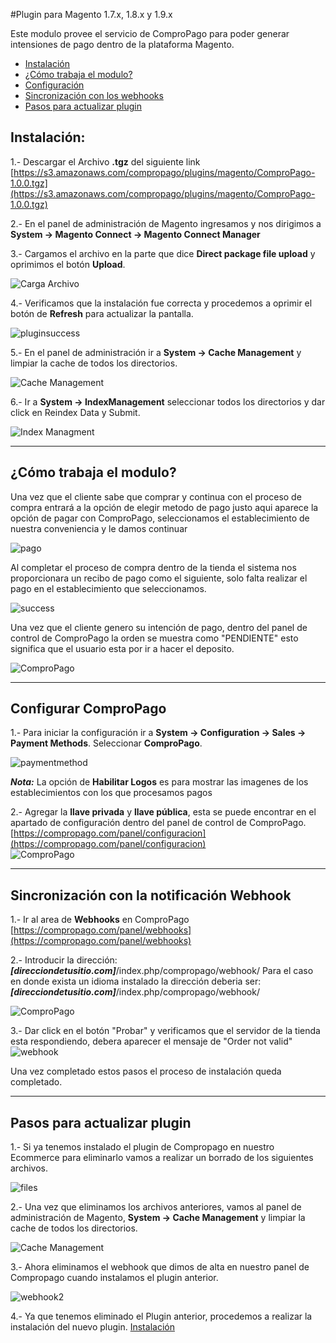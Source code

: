 #Plugin para Magento 1.7.x, 1.8.x y 1.9.x

Este modulo provee el servicio de ComproPago para poder generar intensiones de pago dentro de la plataforma Magento.

* [Instalación](#install)
* [¿Cómo trabaja el modulo?](#howto)
* [Configuración](#setup)
* [Sincronización con los webhooks](#webhook)
* [Pasos para actualizar plugin](#upgrade)


<a name="install"></a>
## Instalación:

1.- Descargar el Archivo **.tgz** del siguiente link [https://s3.amazonaws.com/compropago/plugins/magento/ComproPago-1.0.0.tgz](https://s3.amazonaws.com/compropago/plugins/magento/ComproPago-1.0.0.tgz)

2.- En el panel de administración de Magento ingresamos y nos dirigimos a **System -> Magento Connect -> Magento Connect Manager** 

3.- Cargamos el archivo en la parte que dice **Direct package file upload** y oprimimos el botón **Upload**.

![Carga Archivo](https://cloud.githubusercontent.com/assets/1311937/11578093/02a4da92-99e8-11e5-8ce9-40a54eb3d0af.png)

4.- Verificamos que la instalación fue correcta y procedemos a oprimir el botón de **Refresh** para actualizar la pantalla.

![pluginsuccess](https://cloud.githubusercontent.com/assets/1311937/11578179/acc31ab6-99e8-11e5-8113-a0dbed22dda3.png)

5.- En el panel de administración ir a **System -> Cache Management** y limpiar la cache de todos los directorios. 

![Cache Management](https://raw.github.com/compropago/plugin-magento/master/README.img/3.png)<br />

6.- Ir a **System -> IndexManagement** seleccionar todos los directorios y dar click en Reindex Data y Submit.

![Index Managment](https://raw.github.com/compropago/plugin-magento/master/README.img/4.png)

---
<a name="howto"></a>
## ¿Cómo trabaja el modulo?
Una vez que el cliente sabe que comprar y continua con el proceso de compra entrará a la opción de elegir metodo de pago justo aqui aparece la opción de pagar con ComproPago, seleccionamos el establecimiento de nuestra conveniencia y le damos continuar

![pago](https://cloud.githubusercontent.com/assets/1311937/11578379/880b359e-99ea-11e5-8967-f6e43e604ea5.png) <br />

Al completar el proceso de compra dentro de la tienda el sistema nos proporcionara un recibo de pago como el siguiente, solo falta realizar el pago en el establecimiento que seleccionamos.

![success](https://cloud.githubusercontent.com/assets/1311937/11578435/269f7846-99eb-11e5-9111-a721863fee00.png) <br />

Una vez que el cliente genero su intención de pago, dentro del panel de control de ComproPago la orden se muestra como "PENDIENTE" esto significa que el usuario esta por ir a hacer el deposito.

![ComproPago](https://raw.github.com/compropago/plugin-magento/master/README.img/19.png) 

---
<a name="setup"></a>
## Configurar ComproPago

1.- Para iniciar la configuración ir a **System -> Configuration -> Sales -> Payment Methods**. Seleccionar **ComproPago**.

![paymentmethod](https://cloud.githubusercontent.com/assets/1311937/11578545/3f896320-99ec-11e5-9900-f9268b05fc58.png)

***Nota:*** La opción de **Habilitar Logos** es para mostrar las imagenes de los establecimientos con los que procesamos pagos

2.- Agregar la **llave privada** y **llave pública**, esta se puede encontrar en el apartado de configuración dentro del panel de control de ComproPago. [https://compropago.com/panel/configuracion](https://compropago.com/panel/configuracion)
<br />
![ComproPago](https://raw.github.com/compropago/plugin-magento/master/README.img/7.png) 


---

<a name="webhook"></a>
## Sincronización con la notificación Webhook

1.- Ir al area de **Webhooks** en ComproPago [https://compropago.com/panel/webhooks](https://compropago.com/panel/webhooks)

2.- Introducir la dirección: ***[direcciondetusitio.com]***/index.php/compropago/webhook/ 
   Para el caso en donde exista un idioma instalado la dirección deberia ser: ***[direcciondetusitio.com]***/index.php/compropago/webhook/

![ComproPago](https://raw.github.com/compropago/plugin-magento/master/README.img/9.png)

3.- Dar click en el botón "Probar" y verificamos que el servidor de la tienda esta respondiendo, debera aparecer el mensaje de "Order not valid"
![webhook](https://cloud.githubusercontent.com/assets/1311937/11578636/d1597bf0-99ec-11e5-8def-fc44e6ca603e.png)

Una vez completado estos pasos el proceso de instalación queda completado.

---

<a name="upgrade"></a>
## Pasos para actualizar plugin

1.- Si ya tenemos instalado el plugin de Compropago en nuestro Ecommerce para eliminarlo vamos a realizar un borrado de los siguientes archivos.

![files](https://cloud.githubusercontent.com/assets/1311937/11634984/5e9a7a66-9cd9-11e5-8583-c93bef106696.png)

2.- Una vez que eliminamos los archivos anteriores, vamos al panel de administración de Magento, **System -> Cache Management** y limpiar la cache de todos los directorios. 

![Cache Management](https://raw.github.com/compropago/plugin-magento/master/README.img/3.png)<br />

3.- Ahora eliminamos el webhook que dimos de alta en nuestro panel de Compropago cuando instalamos el plugin anterior.

![webhook2](https://cloud.githubusercontent.com/assets/1311937/11635215/d5a410f8-9cda-11e5-8c36-bac2f35d3b60.png)

4.- Ya que tenemos eliminado el Plugin anterior, procedemos a realizar la instalación del nuevo plugin. [Instalación](#install)



